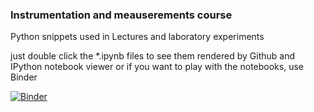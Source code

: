 ### Instrumentation and meauserements course
Python snippets used in Lectures and laboratory experiments

just double click the *.ipynb files to see them rendered by Github and IPython notebook viewer or if you want to play with the notebooks, use Binder

[![Binder](http://mybinder.org/badge.svg)](http://mybinder.org/repo/alexlib/engineering_experiments_measurements_course)

